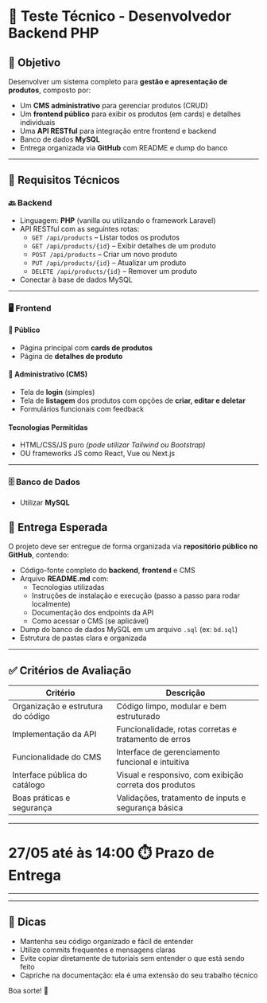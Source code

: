 # 🧪 Teste Técnico - Desenvolvedor Backend PHP

## 🎯 Objetivo

Desenvolver um sistema completo para **gestão e apresentação de produtos**, composto por:

- Um **CMS administrativo** para gerenciar produtos (CRUD)
- Um **frontend público** para exibir os produtos (em cards) e detalhes individuais
- Uma **API RESTful** para integração entre frontend e backend
- Banco de dados **MySQL**
- Entrega organizada via **GitHub** com README e dump do banco

---

## 🧱 Requisitos Técnicos

### 🔙 Backend

- Linguagem: **PHP** (vanilla ou utilizando o framework Laravel)
- API RESTful com as seguintes rotas:
  - `GET /api/products` – Listar todos os produtos
  - `GET /api/products/{id}` – Exibir detalhes de um produto
  - `POST /api/products` – Criar um novo produto
  - `PUT /api/products/{id}` – Atualizar um produto
  - `DELETE /api/products/{id}` – Remover um produto
- Conectar à base de dados MySQL

---

### 🖥️ Frontend

#### 📢 Público

- Página principal com **cards de produtos**
- Página de **detalhes de produto**

#### 🔐 Administrativo (CMS)

- Tela de **login** (simples)
- Tela de **listagem** dos produtos com opções de **criar, editar e deletar**
- Formulários funcionais com feedback

#### Tecnologias Permitidas

- HTML/CSS/JS puro *(pode utilizar Tailwind ou Bootstrap)*
- OU frameworks JS como React, Vue ou Next.js

---

### 🗄️ Banco de Dados

- Utilizar **MySQL**



## 📁 Entrega Esperada

O projeto deve ser entregue de forma organizada via **repositório público no GitHub**, contendo:

- Código-fonte completo do **backend**, **frontend** e CMS
- Arquivo **README.md** com:
  - Tecnologias utilizadas
  - Instruções de instalação e execução (passo a passo para rodar localmente)
  - Documentação dos endpoints da API
  - Como acessar o CMS (se aplicável)
- Dump do banco de dados MySQL em um arquivo `.sql` (ex: `bd.sql`)
- Estrutura de pastas clara e organizada

---

## ✅ Critérios de Avaliação

| Critério                         | Descrição | 
|----------------------------------|-----------|
| Organização e estrutura do código | Código limpo, modular e bem estruturado  
| Implementação da API             | Funcionalidade, rotas corretas e tratamento de erros  
| Funcionalidade do CMS            | Interface de gerenciamento funcional e intuitiva 
| Interface pública do catálogo    | Visual e responsivo, com exibição correta dos produtos 
| Boas práticas e segurança        | Validações, tratamento de inputs e segurança básica  

---

# 27/05 até às 14:00  ⏱️ Prazo de Entrega

****

---

## 🧠 Dicas

- Mantenha seu código organizado e fácil de entender
- Utilize commits frequentes e mensagens claras
- Evite copiar diretamente de tutoriais sem entender o que está sendo feito
- Capriche na documentação: ela é uma extensão do seu trabalho técnico

Boa sorte! 🚀